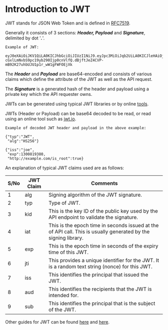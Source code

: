 # Introduction to JWT

JWT stands for JSON Web Token and is defined in [RFC7519](https://www.rfc-editor.org/rfc/rfc7519).

Generally it consists of 3 sections: ***Header, Payload*** and ***Signature***, delimited by dot '***.***'.

```
Example of JWT:

eyJ0eXAiOiJKV1QiLA0KICJhbGciOiJIUzI1NiJ9.eyJpc3MiOiJqb2UiLA0KICJleHAiOjEzMDA4MTkzODAsDQogImh0dHA6Ly9leGFt
cGxlLmNvbS9pc19yb290Ijp0cnVlfQ.dBjftJeZ4CVP-mB92K27uhbUJU1p1r_wW1gFWFOEjXk
```


The ***Header*** and ***Payload*** are base64-encoded and consists of various claims which define the attribute of the JWT as well as the API request.

The ***Signature*** is a generated hash of the header and payload using a private key which the API requester owns.

JWTs can be generated using typical JWT libraries or by online [tools](https://www.scottbrady91.com/tools/jwt).

JWTs (Header or Payload) can be base64 decoded to be read, or read using an online tool such as [jwt.io](https://jwt.io).
```
Example of decoded JWT header and payload in the above example:

{"typ":"JWT",
 "alg":"HS256"}

{"iss":"joe",
 "exp":1300819380,
 "http://example.com/is_root":true}
```

An explanation of typical JWT claims used are as follows:

|S/No|JWT Claim|Comments|
|---|---|---|
|1  |alg|Signing algorithm of the JWT signature.|
|2  |typ|Type of JWT.|
|3  |kid|This is the key ID of the public key used by the API endpoint to validate the signature.|
|4  |iat|This is the epoch time in seconds issued at the of API call. This is usually generated by the signing library.|
|5  |exp|This is the epoch time in seconds of the expiry time of this JWT.|
|6  |jti|This provides a unique identifier for the JWT. It is a random text string (nonce) for this JWT.|
|7  |iss|This identifies the principal that issued the JWT.|
|8  |aud|This identifies the recipients that the JWT is intended for.|
|9  |sub|This identifies the principal that is the subject of the JWT.|

Other guides for JWT can be found [here](https://auth0.com/docs/secure/tokens/json-web-tokens) and [here](https://jwt.io/introduction).